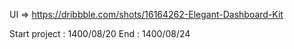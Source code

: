 UI => https://dribbble.com/shots/16164262-Elegant-Dashboard-Kit

Start project : 1400/08/20 
End : 1400/08/24
